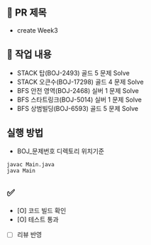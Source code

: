 ## 📌 PR 제목
- create Week3

## 📝 작업 내용
- STACK 탑(BOJ-2493) 골드 5 문제 Solve
- STACK 오큰수(BOJ-17298) 골드 4 문제 Solve
- BFS 안전 영역(BOJ-2468) 실버 1 문제 Solve
- BFS 스타트링크(BOJ-5014) 실버 1 문제 Solve
- BFS 상범빌딩(BOJ-6593) 골드 5 문제 Solve
## 실행 방법
- BOJ_문제번호 디렉토리 위치기준
```
javac Main.java
java Main
```
## ✅ 
- [O] 코드 빌드 확인
- [O] 테스트 통과
- [ ] 리뷰 반영
